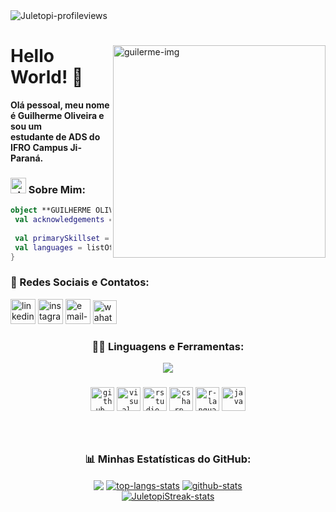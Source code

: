 <!--
❗ ➤ References used in this Repository:
🔗 • https://github.com/kyechan99/capsule-render
🔗 • https://github.com/antonkomarev/github-profile-views-counter
🔗 • https://github.com/DenverCoder1/github-readme-streak-stats
🔗 • https://github.com/anuraghazra/github-readme-stats
🔗 • https://profilepicturemaker.com
🔗 • https://devicon.dev
🔗 • https://emoji.gg
🔗 • https://getemoji.com
-->

<img align="left" src="https://komarev.com/ghpvc/?username=guilherme-oliveira-dev&color=d23323" alt="Juletopi-profileviews">
&#8196;
<div>

<img align="right" width="340" src="https://user-images.githubusercontent.com/116320626/197283271-99674b22-1a90-4c3c-9ff7-3b77cf71cb29.png" alt="guilerme-img">

# Hello World! 👋
**Olá pessoal, meu nome é Guilherme Oliveira e sou um \
estudante de ADS do IFRO Campus Ji-Paraná.**

### <img width="25" src="https://raw.github.com/elizarov/elizarov/master/about.png" alt="about-me-img"> Sobre Mim:

```kotlin
object **GUILHERME OLIVEIRA** {
 val acknowledgements = "ÁREA DE CONHECIMENTO"
 
 val primarySkillset = "ALGUMAS HABILIDADES"
 val languages = listOf("R", "CSharp", "Java")
}
```

### 💬 Redes Sociais e Contatos:

<div align="left">
<a href="https://www.linkedin.com/in/guilherme-do-carmo-487978247/"><img width="40" src="https://user-images.githubusercontent.com/116320626/197084635-d16e2f8c-1976-4cc9-9b17-b99d99a81638.png" alt="linkedin-icon"></a>
<a href="https://www.instagram.com/guilherme_oliveira43/"><img width="40" src="https://user-images.githubusercontent.com/116320626/197085397-1bd2610f-106f-4041-a3e6-79aa6ef872d5.png" alt="instagram-icon"></a>
<a href="mailto:gui321guilherme@gmail.com
"><img width="40" src="https://user-images.githubusercontent.com/116320626/197085004-f6f3d3b4-205d-4539-bd2b-77b3d19c6824.png" alt="email-icon"></a>
<a href="http://api.whatsapp.com/send?phone=556992546656"><img src="https://cdn3.emoji.gg/emojis/6158-whatsapp.png" width="38" height="38" alt="wahatsapp-icon"></a>
</div>

<div align="center">

### 👨‍💻 Linguagens e Ferramentas:

<img align="center" src="https://capsule-render.vercel.app/api?type=rect&color=cf1300&height=3&section=header&%20render">

###

<code><img height="38" src="https://cdn3.emoji.gg/emojis/3716-blurple-github.png" alt="github-icon"></code>
<code><img height="38" src="https://cdn.jsdelivr.net/gh/devicons/devicon/icons/visualstudio/visualstudio-plain.svg" alt="visual-studio-icon"></code>
<code><img height="38" src="https://cdn.jsdelivr.net/gh/devicons/devicon/icons/rstudio/rstudio-original.svg" alt="rstudio-icon"></code>
<code><img height="38" src="https://cdn.jsdelivr.net/gh/devicons/devicon/icons/csharp/csharp-original.svg" alt="csharp-icon"></code>
<code><img height="38" src="https://cdn.jsdelivr.net/gh/devicons/devicon/icons/r/r-original.svg" alt="r-language-icon"></code>
<code><img height="38" src="https://cdn.jsdelivr.net/gh/devicons/devicon/icons/java/java-original.svg" alt="java-icon"></code>
</div>

###
&#8196; 

<div align="center">

### 📊 Minhas Estatísticas do GitHub:

<img align="center" src="https://capsule-render.vercel.app/api?type=rect&color=cf1300&height=3&section=header&%20render">

<a href="https://github.com/guilherme-oliveira-dev">
  <img align="center" src="https://github-readme-stats.vercel.app/api/top-langs/?username=guilherme-oliveira-dev&title_color=cf1300&icon_color=da2412&border_color=0e1118&bg_color=0e1118&theme=codeSTACKr&hide_langs_below=1" alt="top-langs-stats"></a>
<a href="https://github.com/guilherme-oliveira-dev">
  <img align="center" src="https://github-readme-stats.vercel.app/api?username=guilherme-oliveira-dev&include_all_commits=true&title_color=da2412&icon_color=cf1300&border_color=0d1017&bg_color=0e1118&show_icons=true&theme=codeSTACKr&line_height=27" alt="github-stats"></a>
</div>

<div align="center">
<a href="https://github.com/guilherme-oliveira-dev"><img src="https://github-readme-streak-stats.herokuapp.com/?user=guilherme-oliveira-dev&theme=dark&ring=da2412&currStreakNum=ffffff&hide_border=true&background=0E1118" alt="JuletopiStreak-stats"></a>
</div>
